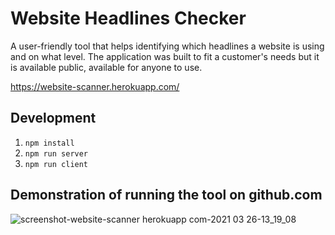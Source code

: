 # Website Headlines Checker

A user-friendly tool that helps identifying which headlines a website is using and on what level. 
The application was built to fit a customer's needs but it is available public, available for anyone to use.

https://website-scanner.herokuapp.com/

## Development

1. `npm install`
2. `npm run server`
3. `npm run client`

## Demonstration of running the tool on github.com

![screenshot-website-scanner herokuapp com-2021 03 26-13_19_08](https://user-images.githubusercontent.com/14334381/112630939-92f77080-8e36-11eb-95ff-3a23198bb03d.png)
